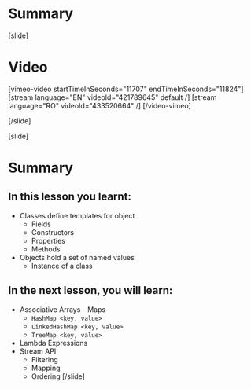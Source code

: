 # Summary


[slide]
# Video

[vimeo-video startTimeInSeconds="11707" endTimeInSeconds="11824"]
[stream language="EN" videoId="421789645" default /]
[stream language="RO" videoId="433520664"  /]
[/video-vimeo]

[/slide]

[slide]
# Summary

## In this lesson you learnt:

- Classes define templates for object 
    - Fields
    - Constructors
    - Properties
    - Methods
- Objects hold a set of named values
    - Instance of a class

## In the next lesson, you will learn:

- Associative Arrays - Maps
    - `HashMap <key, value>`
    - `LinkedHashMap <key, value>`
    - `TreeMap <key, value>`
- Lambda Expressions
- Stream API
    - Filtering
    - Mapping
    - Ordering
[/slide]